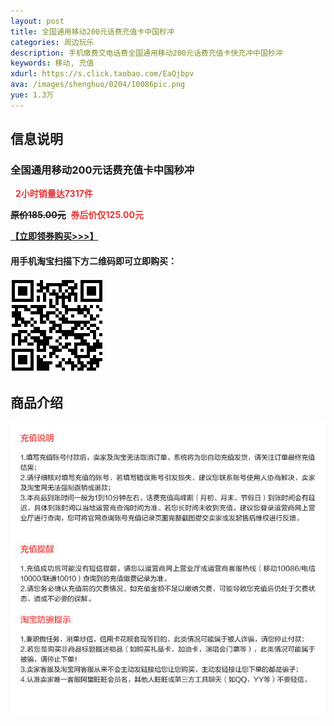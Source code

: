 ```yaml
---
layout: post
title: 全国通用移动200元话费充值卡中国秒冲
categories: 周边玩乐
description: 手机缴费交电话费全国通用移动200元话费充值卡快充冲中国秒冲
keywords: 移动, 充值
xdurl: https://s.click.taobao.com/EaQjbpv
ava: /images/shenghuo/0204/10086pic.png
yue: 1.3万
---
```





## 信息说明
### 全国通用移动200元话费充值卡中国秒冲
 <img src="http://kindeditor.net/ke4/plugins/emoticons/images/100.gif" border="0" alt="" /> <img src="http://kindeditor.net/ke4/plugins/emoticons/images/100.gif" border="0" alt="" /><img src="http://kindeditor.net/ke4/plugins/emoticons/images/100.gif" border="0" alt="" />
<span style="color:#E53333;">**2小时销量达7317件**</span>

**~~原价185.00元~~**
<img src="http://kindeditor.net/ke4/plugins/emoticons/images/100.gif" border="0" alt="" /><img src="http://kindeditor.net/ke4/plugins/emoticons/images/100.gif" border="0" alt="" /><img src="http://kindeditor.net/ke4/plugins/emoticons/images/100.gif" border="0" alt="" />
<span style="color:#E53333;">**券后价仅125.00元**</span>

<img src="http://kindeditor.net/ke4/plugins/emoticons/images/87.gif" border="0" alt="" />**[【立即领券购买>>>】](https://s.click.taobao.com/9CXjbpv)**<img src="http://kindeditor.net/ke4/plugins/emoticons/images/87.gif" border="0" alt="" />


#### 用手机淘宝扫描下方二维码即可立即购买：

![移动200元话费](/images/shenghuo/0204/10086img.png)


## 商品介绍

![移动200元话费](/images/shenghuo/0204/100861.jpg)
